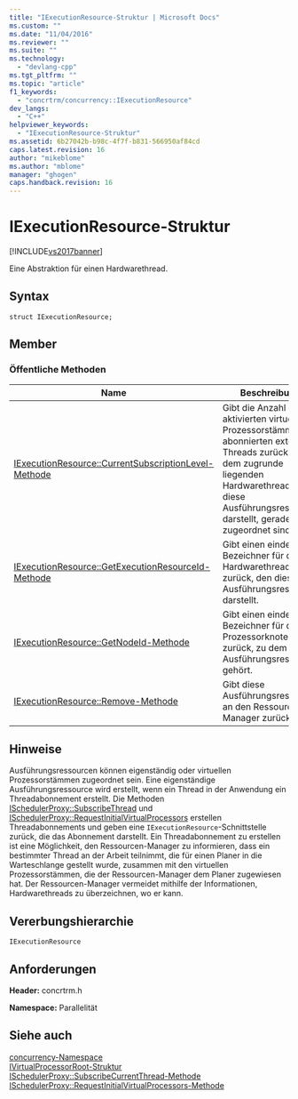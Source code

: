 ```yaml
---
title: "IExecutionResource-Struktur | Microsoft Docs"
ms.custom: ""
ms.date: "11/04/2016"
ms.reviewer: ""
ms.suite: ""
ms.technology: 
  - "devlang-cpp"
ms.tgt_pltfrm: ""
ms.topic: "article"
f1_keywords: 
  - "concrtrm/concurrency::IExecutionResource"
dev_langs: 
  - "C++"
helpviewer_keywords: 
  - "IExecutionResource-Struktur"
ms.assetid: 6b27042b-b98c-4f7f-b831-566950af84cd
caps.latest.revision: 16
author: "mikeblome"
ms.author: "mblome"
manager: "ghogen"
caps.handback.revision: 16
---
```

# IExecutionResource-Struktur
[!INCLUDE[vs2017banner](../../../assembler/inline/includes/vs2017banner.md)]

Eine Abstraktion für einen Hardwarethread.  
  
## Syntax  
  
```  
struct IExecutionResource;  
```  
  
## Member  
  
### Öffentliche Methoden  
  
|Name|**Beschreibung**|  
|----------|----------------------|  
|[IExecutionResource::CurrentSubscriptionLevel\-Methode](../Topic/IExecutionResource::CurrentSubscriptionLevel%20Method.md)|Gibt die Anzahl der aktivierten virtuellen Prozessorstämme und abonnierten externen Threads zurück, die dem zugrunde liegenden Hardwarethread, den diese Ausführungsressource darstellt, gerade zugeordnet sind.|  
|[IExecutionResource::GetExecutionResourceId\-Methode](../Topic/IExecutionResource::GetExecutionResourceId%20Method.md)|Gibt einen eindeutigen Bezeichner für den Hardwarethread zurück, den diese Ausführungsressource darstellt.|  
|[IExecutionResource::GetNodeId\-Methode](../Topic/IExecutionResource::GetNodeId%20Method.md)|Gibt einen eindeutigen Bezeichner für den Prozessorknoten zurück, zu dem diese Ausführungsressource gehört.|  
|[IExecutionResource::Remove\-Methode](../Topic/IExecutionResource::Remove%20Method.md)|Gibt diese Ausführungsressource an den Ressourcen\-Manager zurück.|  
  
## Hinweise  
 Ausführungsressourcen können eigenständig oder virtuellen Prozessorstämmen zugeordnet sein.  Eine eigenständige Ausführungsressource wird erstellt, wenn ein Thread in der Anwendung ein Threadabonnement erstellt.  Die Methoden [ISchedulerProxy::SubscribeThread](../Topic/ISchedulerProxy::SubscribeCurrentThread%20Method.md) und [ISchedulerProxy::RequestInitialVirtualProcessors](../Topic/ISchedulerProxy::RequestInitialVirtualProcessors%20Method.md) erstellen Threadabonnements und geben eine `IExecutionResource`\-Schnittstelle zurück, die das Abonnement darstellt.  Ein Threadabonnement zu erstellen ist eine Möglichkeit, den Ressourcen\-Manager zu informieren, dass ein bestimmter Thread an der Arbeit teilnimmt, die für einen Planer in die Warteschlange gestellt wurde, zusammen mit den virtuellen Prozessorstämmen, die der Ressourcen\-Manager dem Planer zugewiesen hat.  Der Ressourcen\-Manager vermeidet mithilfe der Informationen, Hardwarethreads zu überzeichnen, wo er kann.  
  
## Vererbungshierarchie  
 `IExecutionResource`  
  
## Anforderungen  
 **Header:** concrtrm.h  
  
 **Namespace:** Parallelität  
  
## Siehe auch  
 [concurrency\-Namespace](../../../parallel/concrt/reference/concurrency-namespace.md)   
 [IVirtualProcessorRoot\-Struktur](../../../parallel/concrt/reference/ivirtualprocessorroot-structure.md)   
 [ISchedulerProxy::SubscribeCurrentThread\-Methode](../Topic/ISchedulerProxy::SubscribeCurrentThread%20Method.md)   
 [ISchedulerProxy::RequestInitialVirtualProcessors\-Methode](../Topic/ISchedulerProxy::RequestInitialVirtualProcessors%20Method.md)